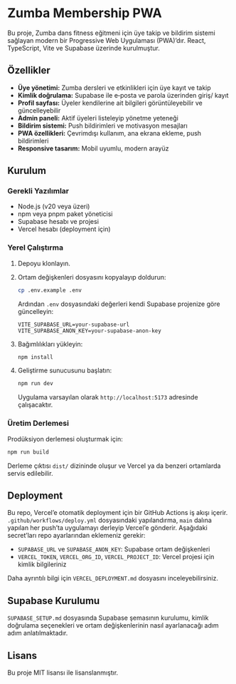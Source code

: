 # Zumba Membership PWA

Bu proje, Zumba dans fitness eğitmeni için üye takip ve bildirim sistemi sağlayan modern bir Progressive Web Uygulaması (PWA)’dır. React, TypeScript, Vite ve Supabase üzerinde kurulmuştur.

## Özellikler

- **Üye yönetimi:** Zumba dersleri ve etkinlikleri için üye kayıt ve takip
- **Kimlik doğrulama:** Supabase ile e‑posta ve parola üzerinden giriş/ kayıt
- **Profil sayfası:** Üyeler kendilerine ait bilgileri görüntüleyebilir ve güncelleyebilir
- **Admin paneli:** Aktif üyeleri listeleyip yönetme yeteneği
- **Bildirim sistemi:** Push bildirimleri ve motivasyon mesajları
- **PWA özellikleri:** Çevrimdışı kullanım, ana ekrana ekleme, push bildirimleri
- **Responsive tasarım:** Mobil uyumlu, modern arayüz

## Kurulum

### Gerekli Yazılımlar

- Node.js (v20 veya üzeri)
- npm veya pnpm paket yöneticisi
- Supabase hesabı ve projesi
- Vercel hesabı (deployment için)

### Yerel Çalıştırma

1. Depoyu klonlayın.
2. Ortam değişkenleri dosyasını kopyalayıp doldurun:

   ```bash
   cp .env.example .env
   ```

   Ardından `.env` dosyasındaki değerleri kendi Supabase projenize göre güncelleyin:

   ```
   VITE_SUPABASE_URL=your-supabase-url
   VITE_SUPABASE_ANON_KEY=your-supabase-anon-key
   ```

3. Bağımlılıkları yükleyin:

   ```bash
   npm install
   ```

4. Geliştirme sunucusunu başlatın:

   ```bash
   npm run dev
   ```

   Uygulama varsayılan olarak `http://localhost:5173` adresinde çalışacaktır.

### Üretim Derlemesi

Prodüksiyon derlemesi oluşturmak için:

```bash
npm run build
```

Derleme çıktısı `dist/` dizininde oluşur ve Vercel ya da benzeri ortamlarda servis edilebilir.

## Deployment

Bu repo, Vercel’e otomatik deployment için bir GitHub Actions iş akışı içerir. `.github/workflows/deploy.yml` dosyasındaki yapılandırma, `main` dalına yapılan her push’ta uygulamayı derleyip Vercel’e gönderir. Aşağıdaki secret’ları repo ayarlarından eklemeniz gerekir:

- `SUPABASE_URL` ve `SUPABASE_ANON_KEY`: Supabase ortam değişkenleri
- `VERCEL_TOKEN`, `VERCEL_ORG_ID`, `VERCEL_PROJECT_ID`: Vercel projesi için kimlik bilgileriniz

Daha ayrıntılı bilgi için `VERCEL_DEPLOYMENT.md` dosyasını inceleyebilirsiniz.

## Supabase Kurulumu

`SUPABASE_SETUP.md` dosyasında Supabase şemasının kurulumu, kimlik doğrulama seçenekleri ve ortam değişkenlerinin nasıl ayarlanacağı adım adım anlatılmaktadır.

## Lisans

Bu proje MIT lisansı ile lisanslanmıştır.
